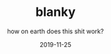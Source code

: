 ---
layout: post
title: blanky
subtitle: how on earth does this shit work?
bigimg: /img/tcp-ipv6.jpeg
tags: [network, ipv6, ntlmrelayx, pentest]
date: 2019-11-25
---
